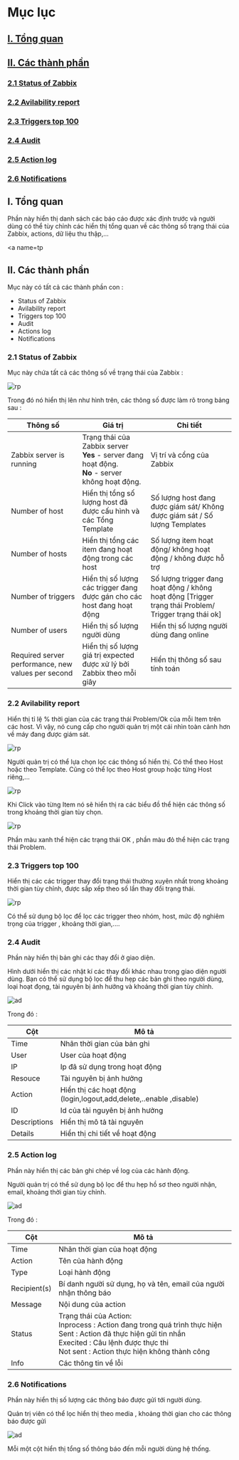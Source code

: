 # Mục lục

## [I. Tổng quan](#tq)
## [II. Các thành phần](#tp)
### [2.1 Status of Zabbix](#21)
### [2.2 Avilability report](#22)
### [2.3 Triggers top 100](#23)
### [2.4 Audit](#24)
### [2.5 Action log](#25)
### [2.6 Notifications](#26)

<a name=tq></a>
## I. Tổng quan

Phần này  hiển thị danh sách các báo cáo được xác định trước và người dùng có thể tùy chỉnh các hiển thị tổng quan về các thông số trạng thái của Zabbix, actions, dữ liệu thu thập,...

<a name=tp</a>
## II. Các thành phần

Mục này có tất cả các thành phần con :
- Status of Zabbix
- Avilability report
- Triggers top 100
- Audit
- Actions log
- Notifications

<a name=21></a>
### 2.1 Status of Zabbix

Mục này chứa tất cả các thông số về trạng thái của Zabbix :

![rp](/images/report_status.png)

 Trong đó nó hiển thị lên như hình trên, các thông số được làm rõ trong bảng sau :

 | Thông số | Giá trị | Chi tiết |
 |-----------|---------|------------|
 | Zabbix server is running | Trạng thái của Zabbix server <br> **Yes** - server đang hoạt động. <br> **No** - server không hoạt động. | Vị trí và cổng của Zabbix |
 | Number of host | Hiển thị tổng số lượng host đã được cấu hình và các Tổng Template | Số lượng host đang được giám sát/ Không được giám sát / Số lượng Templates |
 | Number of hosts | Hiển thị tổng các item đang hoạt động trong các host | Số lượng item hoạt động/ không hoạt động / không được hỗ trợ |
 | Number of triggers | Hiển thị số lượng các trigger đang được gán cho các host đang hoạt động | Số lượng trigger đang hoạt động / không hoạt động [Trigger trạng thái Problem/ Trigger trạng thái ok]|
 | Number of users | Hiển thị số lượng người dùng | Hiển thị số lượng người dùng đang online |
 | Required server performance, new values per second | Hiển thị số lượng giá trị expected được xử lý bởi Zabbix theo mỗi giây | Hiển thị thông số sau tính toán |


<a name=22></a>
### 2.2 Avilability report

Hiển thị tỉ lệ % thời gian của các trạng thái Problem/Ok của mỗi Item trên các host. Vì vậy, nó cung cấp cho người quản trị một cái nhìn toàn cảnh hơn về máy đang được giám sát.

![rp](/images/availability.png)

Người quản trị có thể lựa chọn lọc các thông số hiển thị. Có thể  theo Host hoặc theo Template. Cũng có thể lọc theo Host group hoặc từng Host riêng,...

![rp](/images/availability2.png)

Khi Click vào từng Item nó sẽ hiển thị ra các biểu đồ thể hiện các thông số trong khoảng thời gian tùy chọn.

![rp](/images/availability_graph.png)

Phần màu xanh thể hiện các trạng thái OK , phần màu đỏ thể hiện các trạng thái Problem.

<a name=23></a>
### 2.3 Triggers top 100

Hiển thị các các trigger thay đổi trạng thái thường xuyên nhất trong khoảng thời gian tùy chỉnh, được sắp xếp theo số lần thay đổi trạng thái.

![rp](/images/triggers_top.png)

Có thể sử dụng bộ lọc để lọc các trigger theo nhóm, host, mức độ nghiêm trọng của trigger , khoảng thời gian,....

<a name=24></a>
### 2.4 Audit

Phần này hiển thị bản ghi các thay đổi ở giao diện.

Hình dưới hiển thị các nhật kí các thay đổi khác nhau trong giao diện người dùng. Bạn có thể sử dụng bộ lọc để thu hẹp các bản ghi theo người dùng, loại hoạt đọng, tài nguyên bị ảnh hưởng và khoảng thời gian tùy chỉnh.

![ad](/images/audit_log.png)

Trong đó :

| Cột | Mô tả |
|----|-------|
| Time | Nhãn thời gian của bản ghi |
| User | User của hoạt động |
| IP | Ip đã sử dụng trong hoạt động |
| Resouce | Tài nguyên bị ảnh hưởng |
| Action | Hiển thị các hoạt động (login,logout,add,delete,..enable ,disable) |
| ID | Id của tài nguyên bị ảnh hưởng |
| Descriptions | Hiển thị mô tả tài nguyên |
| Details | Hiển thị chi tiết về hoạt động |


<a name=24></a>
### 2.5 Action log

Phần này hiển thị các bản ghi chép về log của các hành động.

Người quản trị có thể sử dụng bộ lọc để thu hẹp hồ sơ theo người nhận, email, khoảng thời gian tùy chỉnh.


![ad](/images/action_log.png)

Trong đó :

| Cột | Mô tả |
|-------|-----------|
| Time | Nhãn thời gian của hoạt động |
| Action | Tên của hành động |
| Type | Loại hành động |
| Recipient(s) |  Bí danh người sử dụng, họ và tên, email của người nhận thông báo |
| Message | Nội dung của action |
| Status | Trạng thái của Action: <br> Inprocess : Action đang trong quá trình thực hiện <br> Sent : Action đã thực hiện gửi tin nhắn <br> Execited : Câu lệnh được thực thi <br> Not sent : Action thực hiện không thành công |
| Info | Các thông tin về lỗi |

<a name=26></a>
### 2.6 Notifications

Phần này hiển thị số lượng các thông báo được gửi tới người dùng.

Quản trị viên có thể lọc hiển thị theo media , khoảng thời gian cho các thông báo được gửi

![ad](/images/notifications.png)

Mỗi một cột hiển thị tổng số thông báo đến mỗi người dùng hệ thống.
